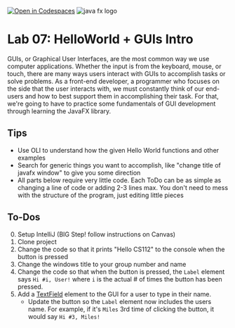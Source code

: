 [![Open in Codespaces](https://classroom.github.com/assets/launch-codespace-2972f46106e565e64193e422d61a12cf1da4916b45550586e14ef0a7c637dd04.svg)](https://classroom.github.com/open-in-codespaces?assignment_repo_id=16843135)
![java fx logo](https://imgur.com/pyTZgzk.jpg)

# Lab 07: HelloWorld + GUIs Intro

GUIs, or Graphical User Interfaces, are the most common way we use computer applications. Whether the input is from the
keyboard, mouse, or touch, there are many ways users interact with GUIs to accomplish tasks or solve problems. As a
front-end developer, a programmer who focuses on the side that the user interacts with, we must constantly think of our
end-users and how to best support them in accomplishing their task. For that, we're going to have to practice some
fundamentals of GUI development through learning the JavaFX library.

## Tips

- Use OLI to understand how the given Hello World functions and other examples
- Search for generic things you want to accomplish, like "change title of javafx window" to give you some direction
- All parts below require very little code. Each ToDo can be as simple as changing a line of code or adding 2-3 lines
  max. You don't need to mess with the structure of the program, just editing little pieces

## To-Dos

0. Setup IntelliJ (BIG Step! follow instructions on Canvas)
1. Clone project
2. Change the code so that it prints "Hello CS112" to the console when the button is pressed
3. Change the windows title to your group number and name
4. Change the code so that when the button is pressed, the `Label` element says `Hi #i, User!` where `i` is the actual #
   of times the button has been pressed.
5. Add a [TextField](https://docs.oracle.com/javase/8/javafx/api/javafx/scene/control/TextField.html) element to the GUI
   for a user to type in their name.
   - Update the button so the `Label` element now includes the users name. For example, if it's `Miles` 3rd time of
   clicking the button, it would say `Hi #3, Miles!`
